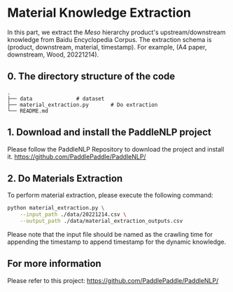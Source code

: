 
# Material Knowledge Extraction

In this part, we extract the $Meso$ hierarchy product's upstream/downstream knowledge from Baidu Encyclopedia Corpus. The extraction schema is (product, downstream, material, timestamp). For example, (A4 paper, downstream, Wood, 20221214).
## 0. The directory structure of the code
```shell
.
├── data              # dataset
├── material_extraction.py       # Do extraction
└── README.md
```

## 1. Download and install the PaddleNLP project
Please follow the PaddleNLP Repository to download the project and install it.
https://github.com/PaddlePaddle/PaddleNLP/



## 2. Do Materials Extraction
To perform material extraction, please execute the following command:
```bash
python material_extraction.py \
    --input_path ./data/20221214.csv \
    --output_path ./data/material_extraction_outputs.csv
```
Please note that the input file should be named as the crawling time for appending the timestamp to append timestamp for the dynamic knowledge.



## For more information
Please refer to this project: https://github.com/PaddlePaddle/PaddleNLP/
